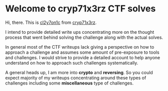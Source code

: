 # Welcome to cryp71x3rz CTF solves

Hi, there. This is [cl2y7on1c][1] from [cryp71x3rz][2].


I intend to provide detailed write ups concentrating more on the thought process
that went behind solving the challenge along with the actual solves.

In general most of the CTF writeups lack giving a perspective on how to approach a 
challenge and assumes some amount of pre-exposure to tools and challenges. I would
strive to provide a detailed account to help anyone understand on how to approach
such challenges systematically.

A general heads up, I am more into **crypto** and **reversing**. So you could expect
majority of my writeups concentrating around these types of challenges including some
**miscellaneous** type of challenges.


[1]: https://ctftime.org/user/ 
[2]: https://ctftime.org/team/135603
